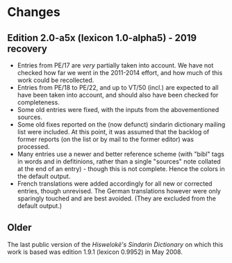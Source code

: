 # Changes

## Edition 2.0-a5x (lexicon 1.0-alpha5) - 2019 recovery

- Entries from PE/17 are *very* partially taken into account.
  We have not checked how far we went in the 2011-2014 effort, and how much of this work could be recollected.
- Entries from PE/18 to PE/22, and up to VT/50 (incl.) are expected to all have been taken into account, and should also have been checked for completeness.
- Some old entries were fixed, with the inputs from the abovementioned sources.
- Some old fixes reported on the (now defunct) sindarin dictionary mailing list were included.
  At this point, it was assumed that the backlog of former reports (on the list or by mail to the former editor) was processed.
- Many entries use a newer and better reference scheme (with "bibl" tags in words and in defitinions, rather than a single "sources" note
  collated at the end of an entry) - though this is not complete. Hence the colors in the default output.
- French translations were added accordingly for all new or corrected entries, though unrevised. 
  The German translations however were only sparingly touched and are best avoided. (They are excluded from the default output.)

## Older

The last public version of the _Hiswelokë's Sindarin Dictionary_ on which this work is based was edition 1.9.1 (lexicon 0.9952) in May 2008.
